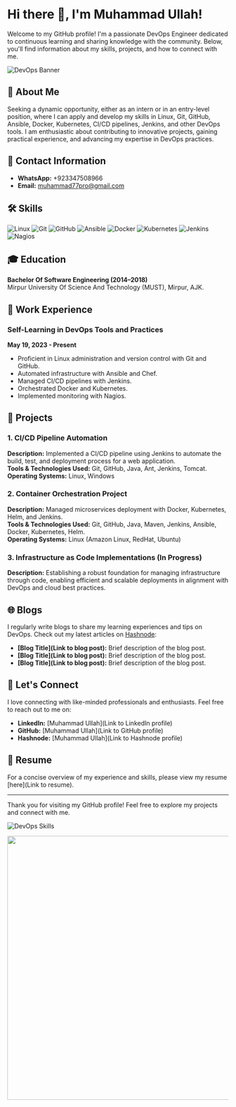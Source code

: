 # Hi there 👋, I'm Muhammad Ullah!

Welcome to my GitHub profile! I'm a passionate DevOps Engineer dedicated to continuous learning and sharing knowledge with the community. Below, you'll find information about my skills, projects, and how to connect with me.

![DevOps Banner](https://www.datocms-assets.com/2885/1620155116-blog-hero.png) <!-- Update with an appropriate banner image URL -->

## 🚀 About Me

Seeking a dynamic opportunity, either as an intern or in an entry-level position, where I can apply and develop my skills in Linux, Git, GitHub, Ansible, Docker, Kubernetes, CI/CD pipelines, Jenkins, and other DevOps tools. I am enthusiastic about contributing to innovative projects, gaining practical experience, and advancing my expertise in DevOps practices.

## 📧 Contact Information

- **WhatsApp:** +923347508966
- **Email:** muhammad77pro@gmail.com

## 🛠 Skills

![Linux](https://img.shields.io/badge/Linux-FCC624?style=for-the-badge&logo=linux&logoColor=black)
![Git](https://img.shields.io/badge/Git-F05032?style=for-the-badge&logo=git&logoColor=white)
![GitHub](https://img.shields.io/badge/GitHub-181717?style=for-the-badge&logo=github&logoColor=white)
![Ansible](https://img.shields.io/badge/Ansible-EE0000?style=for-the-badge&logo=ansible&logoColor=white)
![Docker](https://img.shields.io/badge/Docker-2496ED?style=for-the-badge&logo=docker&logoColor=white)
![Kubernetes](https://img.shields.io/badge/Kubernetes-326CE5?style=for-the-badge&logo=kubernetes&logoColor=white)
![Jenkins](https://img.shields.io/badge/Jenkins-D24939?style=for-the-badge&logo=jenkins&logoColor=white)
![Nagios](https://img.shields.io/badge/Nagios-000000?style=for-the-badge&logo=nagios&logoColor=white)

## 🎓 Education

**Bachelor Of Software Engineering (2014–2018)**  
Mirpur University Of Science And Technology (MUST), Mirpur, AJK.

## 💼 Work Experience

### Self-Learning in DevOps Tools and Practices
**May 19, 2023 - Present**

- Proficient in Linux administration and version control with Git and GitHub.
- Automated infrastructure with Ansible and Chef.
- Managed CI/CD pipelines with Jenkins.
- Orchestrated Docker and Kubernetes.
- Implemented monitoring with Nagios.

## 📂 Projects

### 1. CI/CD Pipeline Automation
**Description:** Implemented a CI/CD pipeline using Jenkins to automate the build, test, and deployment process for a web application.  
**Tools & Technologies Used:** Git, GitHub, Java, Ant, Jenkins, Tomcat.  
**Operating Systems:** Linux, Windows

### 2. Container Orchestration Project
**Description:** Managed microservices deployment with Docker, Kubernetes, Helm, and Jenkins.  
**Tools & Technologies Used:** Git, GitHub, Java, Maven, Jenkins, Ansible, Docker, Kubernetes, Helm.  
**Operating Systems:** Linux (Amazon Linux, RedHat, Ubuntu)

### 3. Infrastructure as Code Implementations (In Progress)
**Description:** Establishing a robust foundation for managing infrastructure through code, enabling efficient and scalable deployments in alignment with DevOps and cloud best practices.

## 🌐 Blogs

I regularly write blogs to share my learning experiences and tips on DevOps. Check out my latest articles on [Hashnode](https://hashnode.com/):

- **[Blog Title](Link to blog post):** Brief description of the blog post.
- **[Blog Title](Link to blog post):** Brief description of the blog post.
- **[Blog Title](Link to blog post):** Brief description of the blog post.

## 💬 Let's Connect

I love connecting with like-minded professionals and enthusiasts. Feel free to reach out to me on:

- **LinkedIn:** [Muhammad Ullah](Link to LinkedIn profile)
- **GitHub:** [Muhammad Ullah](Link to GitHub profile)
- **Hashnode:** [Muhammad Ullah](Link to Hashnode profile)

## 📄 Resume

For a concise overview of my experience and skills, please view my resume [here](Link to resume).

---

Thank you for visiting my GitHub profile! Feel free to explore my projects and connect with me.

![DevOps Skills](https://www.datocms-assets.com/2885/1620155322-blog-banner.png) <!-- Update with an appropriate skills image URL -->

<p align="right"><img src="https://miro.medium.com/v2/resize:fit:2000/1*xpBuOfOAQ4J8D1vAyncmbg.gif" alt="DevOps GIF" width="600"/></p>

















